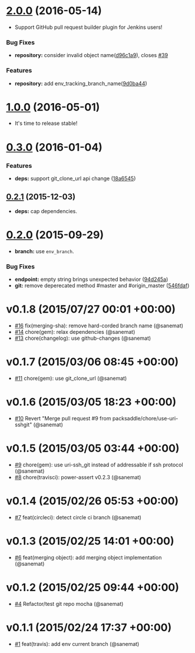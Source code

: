 <a name="2.0.0"></a>
# [2.0.0](https://github.com/packsaddle/ruby-saddler-reporter-support-git/compare/v1.0.0...v2.0.0) (2016-05-14)

* Support GitHub pull request builder plugin for Jenkins users!


### Bug Fixes

* **repository:** consider invalid object name([d96c1a9](https://github.com/packsaddle/ruby-saddler-reporter-support-git/commit/d96c1a9)), closes [#39](https://github.com/packsaddle/ruby-saddler-reporter-support-git/issues/39)


### Features

* **repository:** add env_tracking_branch_name([9d0ba44](https://github.com/packsaddle/ruby-saddler-reporter-support-git/commit/9d0ba44))



<a name="1.0.0"></a>
# [1.0.0](https://github.com/packsaddle/ruby-saddler-reporter-support-git/compare/v0.3.0...v1.0.0) (2016-05-01)

* It's time to release stable!


<a name="0.3.0"></a>
# [0.3.0](https://github.com/packsaddle/ruby-saddler-reporter-support-git/compare/v0.2.1...v0.3.0) (2016-01-04)


### Features

* **deps:** support git_clone_url api change ([18a6545](https://github.com/packsaddle/ruby-saddler-reporter-support-git/commit/18a6545))



<a name="0.2.1"></a>
## [0.2.1](https://github.com/packsaddle/ruby-saddler-reporter-support-git/compare/v0.2.0...v0.2.1) (2015-12-03)

* **deps:** cap dependencies.


<a name="0.2.0"></a>
# [0.2.0](https://github.com/packsaddle/ruby-saddler-reporter-support-git/compare/v0.1.8...v0.2.0) (2015-09-29)

* **branch:** use `env_branch`.

### Bug Fixes

* **endpoint:** empty string brings unexpected behavior ([94d245a](https://github.com/packsaddle/ruby-saddler-reporter-support-git/commit/94d245a))
* **git:** remove deperecated method #master and #origin_master ([546fdaf](https://github.com/packsaddle/ruby-saddler-reporter-support-git/commit/546fdaf))


# v0.1.8 (2015/07/27 00:01 +00:00)
- [#16](https://github.com/packsaddle/ruby-saddler-reporter-support-git/pull/16) fix(merging-sha): remove hard-corded branch name (@sanemat)
- [#14](https://github.com/packsaddle/ruby-saddler-reporter-support-git/pull/14) chore(gem): relax dependencies (@sanemat)
- [#13](https://github.com/packsaddle/ruby-saddler-reporter-support-git/pull/13) chore(changelog): use github-changes (@sanemat)

# v0.1.7 (2015/03/06 08:45 +00:00)
- [#11](https://github.com/packsaddle/ruby-saddler-reporter-support-git/pull/11) chore(gem): use git_clone_url (@sanemat)

# v0.1.6 (2015/03/05 18:23 +00:00)
- [#10](https://github.com/packsaddle/ruby-saddler-reporter-support-git/pull/10) Revert "Merge pull request #9 from packsaddle/chore/use-uri-sshgit" (@sanemat)

# v0.1.5 (2015/03/05 03:44 +00:00)
- [#9](https://github.com/packsaddle/ruby-saddler-reporter-support-git/pull/9) chore(gem): use uri-ssh_git instead of addressable if ssh protocol (@sanemat)
- [#8](https://github.com/packsaddle/ruby-saddler-reporter-support-git/pull/8) chore(travisci): power-assert v0.2.3 (@sanemat)

# v0.1.4 (2015/02/26 05:53 +00:00)
- [#7](https://github.com/packsaddle/ruby-saddler-reporter-support-git/pull/7) feat(circleci): detect circle ci branch (@sanemat)

# v0.1.3 (2015/02/25 14:01 +00:00)
- [#6](https://github.com/packsaddle/ruby-saddler-reporter-support-git/pull/6) feat(merging object): add merging object implementation (@sanemat)

# v0.1.2 (2015/02/25 09:44 +00:00)
- [#4](https://github.com/packsaddle/ruby-saddler-reporter-support-git/pull/4) Refactor/test git repo mocha (@sanemat)

# v0.1.1 (2015/02/24 17:37 +00:00)
- [#1](https://github.com/packsaddle/ruby-saddler-reporter-support-git/pull/1) feat(travis): add env current branch (@sanemat)
